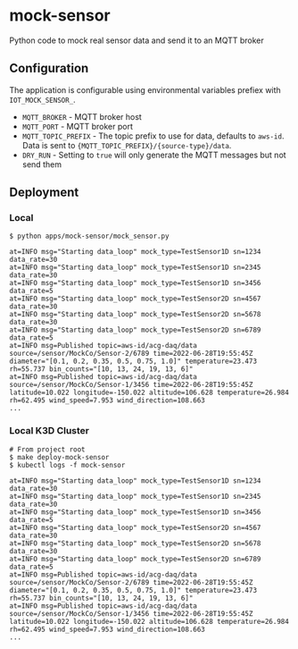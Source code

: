 # mock-sensor

Python code to mock real sensor data and send it to an MQTT broker

## Configuration

The application is configurable using environmental variables prefiex with `IOT_MOCK_SENSOR_`.

* `MQTT_BROKER` - MQTT broker host
* `MQTT_PORT` - MQTT broker port
* `MQTT_TOPIC_PREFIX` - The topic prefix to use for data, defaults to `aws-id`. Data is sent to `{MQTT_TOPIC_PREFIX}/{source-type}/data`.
* `DRY_RUN` - Setting to `true` will only generate the MQTT messages but not send them

## Deployment

###  Local

```shell
$ python apps/mock-sensor/mock_sensor.py

at=INFO msg="Starting data_loop" mock_type=TestSensor1D sn=1234 data_rate=30
at=INFO msg="Starting data_loop" mock_type=TestSensor1D sn=2345 data_rate=30
at=INFO msg="Starting data_loop" mock_type=TestSensor1D sn=3456 data_rate=5
at=INFO msg="Starting data_loop" mock_type=TestSensor2D sn=4567 data_rate=30
at=INFO msg="Starting data_loop" mock_type=TestSensor2D sn=5678 data_rate=30
at=INFO msg="Starting data_loop" mock_type=TestSensor2D sn=6789 data_rate=5
at=INFO msg=Published topic=aws-id/acg-daq/data source=/sensor/MockCo/Sensor-2/6789 time=2022-06-28T19:55:45Z diameter="[0.1, 0.2, 0.35, 0.5, 0.75, 1.0]" temperature=23.473 rh=55.737 bin_counts="[10, 13, 24, 19, 13, 6]"
at=INFO msg=Published topic=aws-id/acg-daq/data source=/sensor/MockCo/Sensor-1/3456 time=2022-06-28T19:55:45Z latitude=10.022 longitude=-150.022 altitude=106.628 temperature=26.984 rh=62.495 wind_speed=7.953 wind_direction=108.663
...
```

### Local K3D Cluster

```shell
# From project root
$ make deploy-mock-sensor
$ kubectl logs -f mock-sensor

at=INFO msg="Starting data_loop" mock_type=TestSensor1D sn=1234 data_rate=30
at=INFO msg="Starting data_loop" mock_type=TestSensor1D sn=2345 data_rate=30
at=INFO msg="Starting data_loop" mock_type=TestSensor1D sn=3456 data_rate=5
at=INFO msg="Starting data_loop" mock_type=TestSensor2D sn=4567 data_rate=30
at=INFO msg="Starting data_loop" mock_type=TestSensor2D sn=5678 data_rate=30
at=INFO msg="Starting data_loop" mock_type=TestSensor2D sn=6789 data_rate=5
at=INFO msg=Published topic=aws-id/acg-daq/data source=/sensor/MockCo/Sensor-2/6789 time=2022-06-28T19:55:45Z diameter="[0.1, 0.2, 0.35, 0.5, 0.75, 1.0]" temperature=23.473 rh=55.737 bin_counts="[10, 13, 24, 19, 13, 6]"
at=INFO msg=Published topic=aws-id/acg-daq/data source=/sensor/MockCo/Sensor-1/3456 time=2022-06-28T19:55:45Z latitude=10.022 longitude=-150.022 altitude=106.628 temperature=26.984 rh=62.495 wind_speed=7.953 wind_direction=108.663
...
```
